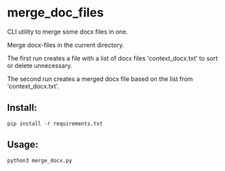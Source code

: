 # merge_doc_files
CLI utility to merge some docx files in one.

Merge docx-files in the current directory.

The first run creates a file with a list of docx files 'context_docx.txt' to sort or delete unnecessary.

The second run creates a merged docx file based on the list from  'context_docx.txt'.

## Install:
```
pip install -r requirements.txt
```

## Usage:
```
python3 merge_docx.py
```
